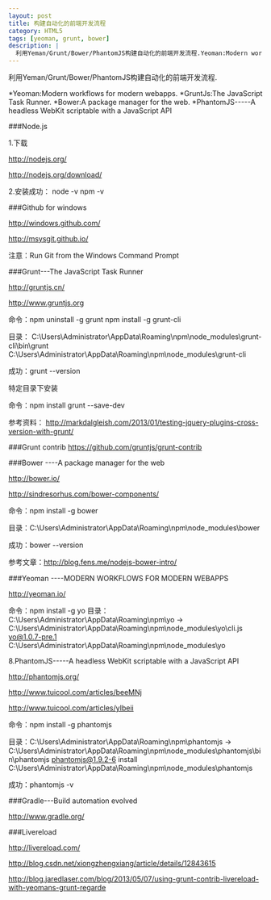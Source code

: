 ```yaml
---
layout: post
title: 构建自动化的前端开发流程
category: HTML5
tags: [yeoman, grunt, bower]
description: |
  利用Yeman/Grunt/Bower/PhantomJS构建自动化的前端开发流程.Yeoman:Modern workflows for modern webapps.GruntJs:The JavaScript Task Runner.Bower:A package manager for the web.
---
```


利用Yeman/Grunt/Bower/PhantomJS构建自动化的前端开发流程.

*Yeoman:Modern workflows for modern webapps.
*GruntJs:The JavaScript Task Runner.
*Bower:A package manager for the web.
*PhantomJS-----A headless WebKit scriptable with a JavaScript API

###Node.js

1.下载

<http://nodejs.org/>

<http://nodejs.org/download/>

2.安装成功：
    node -v
    npm -v

###Github for windows

<http://windows.github.com/>

<http://msysgit.github.io/>

注意：Run Git from the Windows Command Prompt


###Grunt---The JavaScript Task Runner

<http://gruntjs.cn/>

<http://www.gruntjs.org>

命令：npm uninstall -g grunt npm install -g grunt-cli

目录： C:\Users\Administrator\AppData\Roaming\npm\node_modules\grunt-cli\bin\grunt C:\Users\Administrator\AppData\Roaming\npm\node_modules\grunt-cli

成功：grunt --version

特定目录下安装

命令：npm install grunt --save-dev

参考资料：
http://markdalgleish.com/2013/01/testing-jquery-plugins-cross-version-with-grunt/

###Grunt contrib
https://github.com/gruntjs/grunt-contrib

###Bower ----A package manager for the web

<http://bower.io/>

http://sindresorhus.com/bower-components/

命令：npm install -g bower

目录：C:\Users\Administrator\AppData\Roaming\npm\node_modules\bower

成功：bower --version

参考文章：http://blog.fens.me/nodejs-bower-intro/

###Yeoman ----MODERN WORKFLOWS FOR MODERN WEBAPPS

<http://yeoman.io/>

命令：npm install -g yo
目录：C:\Users\Administrator\AppData\Roaming\npm\yo -> C:\Users\Administrator\AppData\Roaming\npm\node_modules\yo\cli.js
      yo@1.0.7-pre.1 C:\Users\Administrator\AppData\Roaming\npm\node_modules\yo


8.PhantomJS-----A headless WebKit scriptable with a JavaScript API

<http://phantomjs.org/>

http://www.tuicool.com/articles/beeMNj

http://www.tuicool.com/articles/yIbeii

命令：npm install -g phantomjs

目录：C:\Users\Administrator\AppData\Roaming\npm\phantomjs -> C:\Users\Administrator\AppData\Roaming\npm\node_modules\phantomjs\bin\phantomjs
 phantomjs@1.9.2-6 install C:\Users\Administrator\AppData\Roaming\npm\node_modules\phantomjs

成功：phantomjs -v

###Gradle---Build automation evolved

http://www.gradle.org/

###Livereload

<http://livereload.com/>

http://blog.csdn.net/xiongzhengxiang/article/details/12843615

http://blog.jaredlaser.com/blog/2013/05/07/using-grunt-contrib-livereload-with-yeomans-grunt-regarde